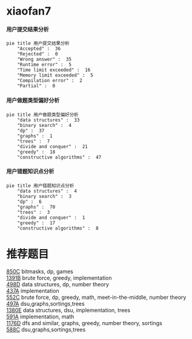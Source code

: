 # xiaofan7

<!-- tabs:start -->



#### **用户提交结果分析**

```mermaid
pie title 用户提交结果分析
    "Accepted" :  36
    "Rejected" :  0
    "Wrong answer" :  35
    "Runtime error" :  5
    "Time limit exceeded" :  16
    "Memory limit exceeded" :  5
    "Compilation error" :  2
    "Partial" :  0
```

#### **用户做题类型偏好分析**

```mermaid
pie title 用户做题类型偏好分析
    "data structures" :  33
    "binary search" :  4
    "dp" :  37
    "graphs" :  1
    "trees" :  7
    "divide and conquer" :  21
    "greedy" :  18
    "constructive algorithms" :  47
```
#### **用户错题知识点分析**

```mermaid
pie title 用户错题知识点分析
    "data structures" :  4
    "binary search" :  3
    "dp" :  6
    "graphs" :  70
    "trees" :  3
    "divide and conquer" :  1
    "greedy" :  17
    "constructive algorithms" :  8
```



<!-- tabs:end -->
# 推荐题目
[850C](https://codeforces.com/contest/850/problem/C)		bitmasks,
                        dp,
                        games		  
[1391B](https://codeforces.com/contest/1391/problem/B)		brute force,
                        greedy,
                        implementation		  
[498D](https://codeforces.com/contest/498/problem/D)		data structures,
                        dp,
                        number theory		  
[437A](https://codeforces.com/contest/437/problem/A)		implementation		  
[552C](https://codeforces.com/contest/552/problem/C)		brute force,
                        dp,
                        greedy,
                        math,
                        meet-in-the-middle,
                        number theory		  
[497A](https://codeforces.com/contest/497/problem/A)		dsu,graphs,sortings,trees		  
[1380E](https://codeforces.com/contest/1380/problem/E)		data structures,
                        dsu,
                        implementation,
                        trees		  
[591A](https://codeforces.com/contest/591/problem/A)		implementation,
                        math		  
[1176D](https://codeforces.com/contest/1176/problem/D)		dfs and similar,
                        graphs,
                        greedy,
                        number theory,
                        sortings		  
[588C](https://codeforces.com/contest/588/problem/C)		dsu,graphs,sortings,trees		  
